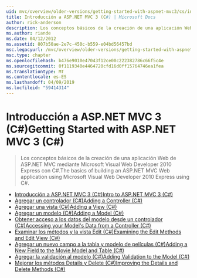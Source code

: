 ```yaml
---
uid: mvc/overview/older-versions/getting-started-with-aspnet-mvc3/cs/index
title: Introducción a ASP.NET MVC 3 (C#) | Microsoft Docs
author: rick-anderson
description: Los conceptos básicos de la creación de una aplicación Web de ASP.NET MVC mediante Microsoft Visual Web Developer 2010 Express con C#.
ms.author: riande
ms.date: 04/12/2012
ms.assetid: 807b50ae-2e7c-450c-b559-e04bd56457bd
msc.legacyurl: /mvc/overview/older-versions/getting-started-with-aspnet-mvc3/cs
msc.type: chapter
ms.openlocfilehash: b476e9010e47043f12ce00c222382786c66f5c4e
ms.sourcegitcommit: 0f1119340e4464720cfd16d0ff15764746ea1fea
ms.translationtype: MT
ms.contentlocale: es-ES
ms.lasthandoff: 04/09/2019
ms.locfileid: "59414314"
---
```

# <a name="getting-started-with-aspnet-mvc-3-c"></a><span data-ttu-id="822c0-103">Introducción a ASP.NET MVC 3 (C#)</span><span class="sxs-lookup"><span data-stu-id="822c0-103">Getting Started with ASP.NET MVC 3 (C#)</span></span>

> <span data-ttu-id="822c0-104">Los conceptos básicos de la creación de una aplicación Web de ASP.NET MVC mediante Microsoft Visual Web Developer 2010 Express con C#.</span><span class="sxs-lookup"><span data-stu-id="822c0-104">The basics of building an ASP.NET MVC Web application using Microsoft Visual Web Developer 2010 Express using C#.</span></span>


- [<span data-ttu-id="822c0-105">Introducción a ASP.NET MVC 3 (C#)</span><span class="sxs-lookup"><span data-stu-id="822c0-105">Intro to ASP.NET MVC 3 (C#)</span></span>](intro-to-aspnet-mvc-3.md)
- [<span data-ttu-id="822c0-106">Agregar un controlador (C#)</span><span class="sxs-lookup"><span data-stu-id="822c0-106">Adding a Controller (C#)</span></span>](adding-a-controller.md)
- [<span data-ttu-id="822c0-107">Agregar una vista (C#)</span><span class="sxs-lookup"><span data-stu-id="822c0-107">Adding a View (C#)</span></span>](adding-a-view.md)
- [<span data-ttu-id="822c0-108">Agregar un modelo (C#)</span><span class="sxs-lookup"><span data-stu-id="822c0-108">Adding a Model (C#)</span></span>](adding-a-model.md)
- [<span data-ttu-id="822c0-109">Obtener acceso a los datos del modelo desde un controlador (C#)</span><span class="sxs-lookup"><span data-stu-id="822c0-109">Accessing your Model's Data from a Controller (C#)</span></span>](accessing-your-models-data-from-a-controller.md)
- [<span data-ttu-id="822c0-110">Examinar los métodos y la vista Edit (C#)</span><span class="sxs-lookup"><span data-stu-id="822c0-110">Examining the Edit Methods and Edit View (C#)</span></span>](examining-the-edit-methods-and-edit-view.md)
- [<span data-ttu-id="822c0-111">Agregar un nuevo campo a la tabla y modelo de películas (C#)</span><span class="sxs-lookup"><span data-stu-id="822c0-111">Adding a New Field to the Movie Model and Table (C#)</span></span>](adding-a-new-field.md)
- [<span data-ttu-id="822c0-112">Agregar la validación al modelo (C#)</span><span class="sxs-lookup"><span data-stu-id="822c0-112">Adding Validation to the Model (C#)</span></span>](adding-validation-to-the-model.md)
- [<span data-ttu-id="822c0-113">Mejorar los métodos Details y Delete (C#)</span><span class="sxs-lookup"><span data-stu-id="822c0-113">Improving the Details and Delete Methods (C#)</span></span>](improving-the-details-and-delete-methods.md)
